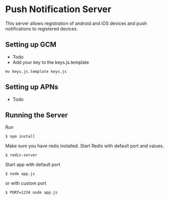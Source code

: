 # Push Notification Server
This server allows registration of android and iOS devices and push notifications to registered devices.

## Setting up GCM
* Todo
* Add your key to the keys.js.template
```
mv keys.js.template keys.js
```

## Setting up APNs
* Todo

## Running the Server

Run 
```
$ npm install
```
Make sure you have redis installed. Start Redis with default port and values.
```
$ redis-server
```
Start app with default port
```
$ node app.js
```
or with custom port
```
$ PORT=1234 node app.js
```
